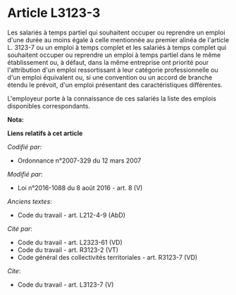 # Article L3123-3

Les salariés à temps partiel qui souhaitent occuper ou reprendre un emploi d'une durée au moins égale à celle mentionnée au
premier alinéa de l'article L. 3123-7 ou un emploi à temps complet et les salariés à temps complet qui souhaitent occuper ou
reprendre un emploi à temps partiel dans le même établissement ou, à défaut, dans la même entreprise ont priorité pour
l'attribution d'un emploi ressortissant à leur catégorie professionnelle ou d'un emploi équivalent ou, si une convention ou
un accord de branche étendu le prévoit, d'un emploi présentant des caractéristiques différentes. 

L'employeur porte à la connaissance de ces salariés la liste des emplois disponibles correspondants.

**Nota:**



**Liens relatifs à cet article**

_Codifié par_:

  - Ordonnance n°2007-329 du 12 mars 2007

_Modifié par_:

  - Loi n°2016-1088 du 8 août 2016 - art. 8 (V)

_Anciens textes_:

  - Code du travail - art. L212-4-9 (AbD)

_Cité par_:

  - Code du travail - art. L2323-61 (VD)
  - Code du travail - art. R3123-2 (VT)
  - Code général des collectivités territoriales - art. R3123-7 (VD)

_Cite_:

  - Code du travail - art. L3123-7 (V)
